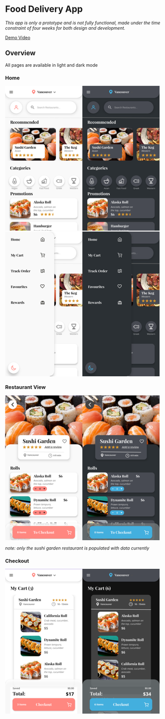 # Food Delivery App
_This app is only a prototype and is not fully functional, made under the time constraint of four weeks for both design and development._

[Demo Video](https://drive.google.com/file/d/1b2IEiRRGffBFfHGwxJYeJIAOMbpdZlL2/view?usp=sharing)

## Overview
All pages are available in light and dark mode

### Home
<img src="/screenshots/home1.png" width="500">
<img src="/screenshots/home2.png" width="500">

### Restaurant View
<img src="/screenshots/restaurant.png" width="500">

_note: only the sushi garden restaurant is populated with data currently_

### Checkout
<img src="/screenshots/checkout.png" width="500">
